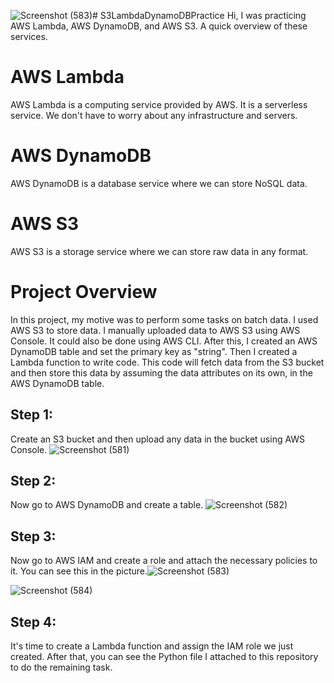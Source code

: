![Screenshot (583)](https://github.com/abdulmoiz-ds/S3LambdaDynamoDBPractice/assets/74011754/3af2bea3-12b7-47a6-b0ab-d36198525682)# S3LambdaDynamoDBPractice
Hi, I was practicing AWS Lambda, AWS DynamoDB, and AWS S3. A quick overview of these services.
# AWS Lambda
AWS Lambda is a computing service provided by AWS. It is a serverless service. We don't have to worry about any infrastructure and servers.
# AWS DynamoDB
AWS DynamoDB is a database service where we can store NoSQL data.
# AWS S3
AWS S3 is a storage service where we can store raw data in any format.

# Project Overview

In this project, my motive was to perform some tasks on batch data. I used AWS S3 to store data. I manually uploaded data to AWS S3 using AWS Console. It could also be done using AWS CLI. After this, I created an AWS DynamoDB table and set the primary key as "string". Then I created a Lambda function to write code. This code will fetch data from the S3 bucket and then store this data by assuming the data attributes on its own, in the AWS DynamoDB table.

## Step 1:
Create an S3 bucket and then upload any data in the bucket using AWS Console.
![Screenshot (581)](https://github.com/abdulmoiz-ds/S3LambdaDynamoDBPractice/assets/74011754/16336590-4099-4cb4-9cf2-07f81299a40d)

## Step 2:
Now go to AWS DynamoDB and create a table.
![Screenshot (582)](https://github.com/abdulmoiz-ds/S3LambdaDynamoDBPractice/assets/74011754/6047b11a-7ec2-4770-a539-66fe2ee21a8b)

## Step 3:
Now go to AWS IAM and create a role and attach the necessary policies to it. You can see this in the picture.![Screenshot (583)](https://github.com/abdulmoiz-ds/S3LambdaDynamoDBPractice/assets/74011754/808a76c7-618e-4834-8fd3-e2496c7ecb29)

![Screenshot (584)](https://github.com/abdulmoiz-ds/S3LambdaDynamoDBPractice/assets/74011754/0c5ef20c-1e0a-45b3-aba5-11972a727e23)


## Step 4:
It's time to create a Lambda function and assign the IAM role we just created. After that, you can see the Python file I attached to this repository to do the remaining task.
